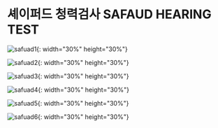 # 셰이퍼드 청력검사 SAFAUD HEARING TEST


![safuad1](https://user-images.githubusercontent.com/29084183/35635017-813b87d0-06f0-11e8-846f-a447632a3421.png){: width="30%" height="30%"}

![safuad2](https://user-images.githubusercontent.com/29084183/35635031-8d243f06-06f0-11e8-8db7-85bf0abadbcb.png){: width="30%" height="30%"}

![safuad3](https://user-images.githubusercontent.com/29084183/35635032-8d554c36-06f0-11e8-9ecf-8f2a562e413c.png){: width="30%" height="30%"}

![safuad4](https://user-images.githubusercontent.com/29084183/35635035-8d80c28a-06f0-11e8-9d38-db04b8128e60.png){: width="30%" height="30%"}

![safuad5](https://user-images.githubusercontent.com/29084183/35635038-8daadd86-06f0-11e8-88dd-3b1d1baa56e7.png){: width="30%" height="30%"}

![safuad6](https://user-images.githubusercontent.com/29084183/35635039-8dd63210-06f0-11e8-968a-dbc3849fd722.png){: width="30%" height="30%"}
